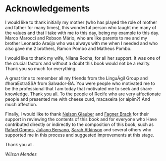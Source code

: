 # Acknowledgements

I would like to thank initially my mother (who has played the role of mother and father for many times), this wonderful person who taught me many of the values ​​and that I take with me to this day, being my example to this day. Marco Marocci and Robson Mário, who are like parents to me and my brother Leonardo Araújo who was always with me when I needed and who also gave me 2 brothers, Ramon Pombo and Matheus Pombo.

I would like to thank my wife, Nilana Rocha, for all her support. It was one of the crucial factors and without a doubt this book would not be a reality. Thank you so much for everything.

A great time to remember all my friends from the LinguÁgil Group and #horaExtraSSA from Salvador-BA. You were people who motivated me to be the professional that I am today that motivated me to seek and share knowledge. Thank you all. To the people of Recife who are very affectionate people and presented me with cheese curd, macaxeira (or aipim?) And much affection.

Finally, I would like to thank [Nelson Glauber](https://twitter.com/nglauber) and [Fagner Brack](https://twitter.com/fagnerbrack) for their support in reviewing the contents of this book and for everyone who Have contributed directly or indirectly to the composition of this book, such as [Rafael Gomes](https://twitter.com/gomex), [Juliano Bersano](https://twitter.com/julianobersano), [Sarah Atkinson](https://twitter.com/SarahvAko) and several others who supported me in this process and suggested improvements at this stage.

Thank you all.

*Wilson Mendes*

